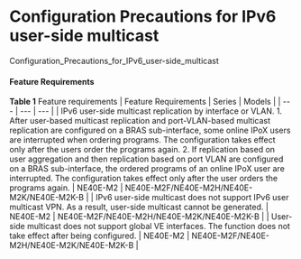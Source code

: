 Configuration Precautions for IPv6 user-side multicast
======================================================

Configuration_Precautions_for_IPv6_user-side_multicast

#### Feature Requirements

**Table 1** Feature requirements
| Feature Requirements | Series | Models |
| --- | --- | --- |
| IPv6 user-side multicast replication by interface or VLAN.  1. After user-based multicast replication and port-VLAN-based multicast replication are configured on a BRAS sub-interface, some online IPoX users are interrupted when ordering programs. The configuration takes effect only after the users order the programs again.  2. If replication based on user aggregation and then replication based on port VLAN are configured on a BRAS sub-interface, the ordered programs of an online IPoX user are interrupted. The configuration takes effect only after the user orders the programs again. | NE40E-M2 | NE40E-M2F/NE40E-M2H/NE40E-M2K/NE40E-M2K-B |
| IPv6 user-side multicast does not support IPv6 user multicast VPN. As a result, user-side multicast cannot be generated. | NE40E-M2 | NE40E-M2F/NE40E-M2H/NE40E-M2K/NE40E-M2K-B |
| User-side multicast does not support global VE interfaces. The function does not take effect after being configured. | NE40E-M2 | NE40E-M2F/NE40E-M2H/NE40E-M2K/NE40E-M2K-B |
